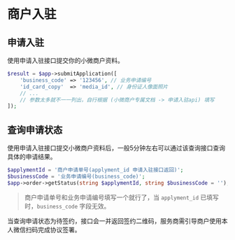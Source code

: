 # 商户入驻
## 申请入驻

使用申请入驻接口提交你的小微商户资料。

```php
$result = $app->submitApplication([
    'business_code' => '123456', // 业务申请编号
    'id_card_copy'  => 'media_id', // 身份证人像面照片
    // ...
    // 参数太多就不一一列出，自行根据 (小微商户专属文档 -> 申请入驻api) 填写
]);
```

## 查询申请状态

使用申请入驻接口提交小微商户资料后，一般5分钟左右可以通过该查询接口查询具体的申请结果。

```php
$applymentId = '商户申请单号(applyment_id 申请入驻接口返回)';
$businessCode = '业务申请编号(business_code)';
$app->order->getStatus(string $applymentId, string $businessCode = '');
```
> 商户申请单号和业务申请编号填写一个就行了，当 `applyment_id` 已填写时，`business_code` 字段无效。

当查询申请状态为待签约，接口会一并返回签约二维码，服务商需引导商户使用本人微信扫码完成协议签署。
